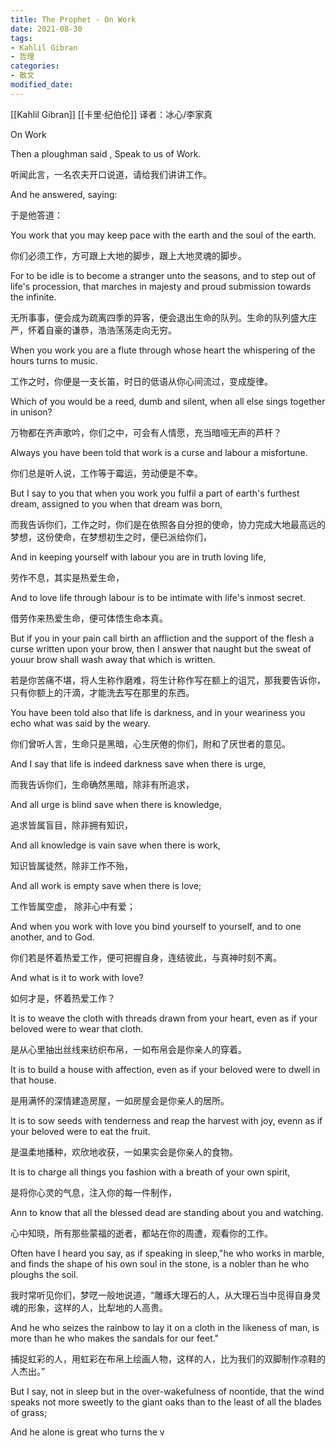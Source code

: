 ```yaml
---
title: The Prophet - On Work
date: 2021-08-30
tags: 
- Kahlil Gibran
- 哲理
categories:
- 散文
modified_date: 
---
```


[[Kahlil Gibran]] [[卡里·纪伯伦]]
译者：冰心/李家真

On Work

Then a ploughman said , Speak to us of Work.

听闻此言，一名农夫开口说道，请给我们讲讲工作。

And he answered, saying:

于是他答道：

You work that you may keep pace with the earth and the soul of the earth.

你们必须工作，方可跟上大地的脚步，跟上大地灵魂的脚步。

For to be idle is to become a stranger unto the seasons, and to step out of life's procession, that marches in majesty and proud submission towards the infinite.

无所事事，便会成为疏离四季的异客，便会退出生命的队列。生命的队列盛大庄严，怀着自豪的谦恭，浩浩荡荡走向无穷。

When you work you are a flute through whose heart the whispering of the hours turns to music.

工作之时，你便是一支长笛，时日的低语从你心间流过，变成旋律。

Which of you would be a reed, dumb and silent, when all else sings together in unison?

万物都在齐声歌吟，你们之中，可会有人情愿，充当暗哑无声的芦杆？

Always you have been told that work is a curse and labour a misfortune.

你们总是听人说，工作等于霉运，劳动便是不幸。

But I say to you that when you work you fulfil a part of earth's furthest dream, assigned to you when that dream was born,

而我告诉你们，工作之时，你们是在依照各自分担的使命，协力完成大地最高远的梦想，这份使命，在梦想初生之时，便已派给你们，

And in keeping yourself with labour you are in truth loving life, 

劳作不息，其实是热爱生命，

And to love life through labour is to be intimate with life's inmost secret.

借劳作来热爱生命，便可体悟生命本真。

But if you in your pain call birth an affliction and the support of the flesh a curse written upon your brow, then I answer that naught but the sweat of youur brow shall wash away that which is written.

若是你苦痛不堪，将人生称作磨难，将生计称作写在额上的诅咒，那我要告诉你，只有你额上的汗滴，才能洗去写在那里的东西。

You have been told also that life is darkness, and in your weariness you echo what was said by the weary.

你们曾听人言，生命只是黑暗，心生厌倦的你们，附和了厌世者的意见。

And I say that life is indeed darkness save when there is urge,

而我告诉你们，生命确然黑暗，除非有所追求，

And all urge is blind save when there is knowledge,

追求皆属盲目，除非拥有知识，

And all knowledge is vain save when there is work,

知识皆属徒然，除非工作不殆，

And all work is empty save when there is love;

工作皆属空虚， 除非心中有爱；

And when you work with love you bind yourself to yourself, and to one another, and to God.

你们若是怀着热爱工作，便可把握自身，连结彼此，与真神时刻不离。

And what is it to work with love?

如何才是，怀着热爱工作？

It is to weave the cloth with threads drawn from your heart, even as if your beloved were to wear that cloth.

是从心里抽出丝线来纺织布帛，一如布帛会是你亲人的穿着。

It is to build a house with affection, even as if your beloved were to dwell in that house.

是用满怀的深情建造房屋，一如房屋会是你亲人的居所。

It is to sow seeds with tenderness and reap the harvest with joy, evenn as if your beloved were to eat the fruit.

是温柔地播种，欢欣地收获，一如果实会是你亲人的食物。

It is to charge all things you fashion with a breath of your own spirit,

是将你心灵的气息，注入你的每一件制作，

Ann to know that all the blessed dead are standing about you and watching.

心中知晓，所有那些蒙福的逝者，都站在你的周遭，观看你的工作。

Often have I heard you say, as if speaking in sleep,"he who works in marble, and finds the shape of his own soul in the stone, is a nobler than he who ploughs the soil.

我时常听见你们，梦呓一般地说道，“雕琢大理石的人，从大理石当中觅得自身灵魂的形象，这样的人，比犁地的人高贵。

And he who seizes the rainbow to lay it on a cloth in the likeness of man, is more than he who makes the sandals for our feet."

捕捉虹彩的人，用虹彩在布帛上绘画人物，这样的人，比为我们的双脚制作凉鞋的人杰出。”

But I say, not in sleep but in the over-wakefulness of noontide, that the wind speaks not more sweetly to the giant oaks than to the least of all the blades of grass;

And he alone is great who turns the v